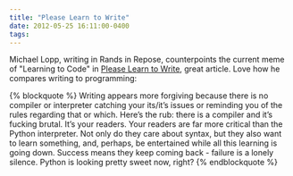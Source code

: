 ```yaml
---
title: "Please Learn to Write"
date: 2012-05-25 16:11:00-0400
tags: 
---
```


Michael Lopp, writing in Rands in Repose, counterpoints the current meme of "Learning to Code" in [Please Learn to Write](http://www.randsinrepose.com/archives/2012/05/16/please_learn_to_write.html), great article. Love how he compares writing to programming:

{% blockquote %}
Writing appears more forgiving because there is no compiler or interpreter catching your its/it’s issues or reminding you of the rules regarding that or which. Here’s the rub: there is a compiler and it’s fucking brutal. It’s your readers. Your readers are far more critical than the Python interpreter. Not only do they care about syntax, but they also want to learn something, and, perhaps, be entertained while all this learning is going down. Success means they keep coming back - failure is a lonely silence. Python is looking pretty sweet now, right?
{% endblockquote %}
